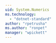 ```yaml
---
uid: System.Numerics
ms.technology: 
  - "dotnet-standard"
author: "rpetrusha"
ms.author: "ronpet"
manager: "wpickett"
---
```

